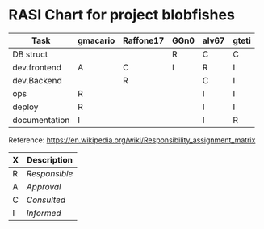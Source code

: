 # RASI Chart for project blobfishes

|Task|gmacario|Raffone17|GGn0|alv67|gteti|
|---|---|---|---|---|---|
|DB struct|||R|C|C|
|dev.frontend|A|C|I|R|I|
|dev.Backend||R||C|I|
|ops|R|||I|I|
|deploy|R|||I|I|
|documentation|I|||I|R|

Reference: <https://en.wikipedia.org/wiki/Responsibility_assignment_matrix>
 
| X | Description   |
|---|---------------|
| R | _Responsible_ |
| A | _Approval_    |
| C | _Consulted_   |
| I | _Informed_    |

<!-- EOF -->